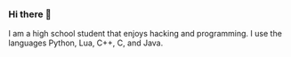 ### Hi there 👋


I am a high school student that enjoys hacking and programming. I use the languages Python, Lua, C++, C, and Java.
